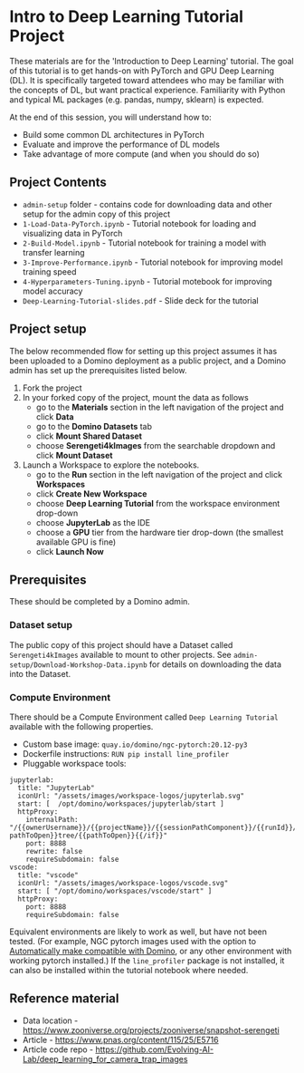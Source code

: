 # Intro to Deep Learning Tutorial Project

These materials are for the 'Introduction to Deep Learning' tutorial. 
The goal of this tutorial is to get hands-on with PyTorch and GPU Deep Learning (DL).
It is specifically targeted toward attendees who may be familiar with the concepts of DL, but want practical experience.
Familiarity with Python and typical ML packages (e.g. pandas, numpy, sklearn) is expected.

At the end of this session, you will understand how to:
* Build some common DL architectures in PyTorch
* Evaluate and improve the performance of DL models
* Take advantage of more compute (and when you should do so)


## Project Contents
* `admin-setup` folder - contains code for downloading data and other setup for the admin copy of this project
* `1-Load-Data-PyTorch.ipynb` - Tutorial notebook for loading and visualizing data in PyTorch
* `2-Build-Model.ipynb` - Tutorial notebook for training a model with transfer learning
* `3-Improve-Performance.ipynb` - Tutorial notebook for improving model training speed
* `4-Hyperparameters-Tuning.ipynb` - Tutorial motebook for improving model accuracy
* `Deep-Learning-Tutorial-slides.pdf` - Slide deck for the tutorial

## Project setup
The below recommended flow for setting up this project assumes it has been uploaded to a Domino deployment as a public project, and a Domino admin has set up the prerequisites listed below.
1. Fork the project
2. In your forked copy of the project, mount the data as follows
    * go to the **Materials** section in the left navigation of the project and click **Data**
    * go to the **Domino Datasets** tab
    * click **Mount Shared Dataset**
    * choose **Serengeti4kImages** from the searchable dropdown and click **Mount Dataset**
3. Launch a Workspace to explore the notebooks.
    * go to the **Run** section in the left navigation of the project and click **Workspaces**
    * click **Create New Workspace**
    * choose **Deep Learning Tutorial** from the workspace environment drop-down
    * choose **JupyterLab** as the IDE
    * choose a **GPU** tier from the hardware tier drop-down (the smallest available GPU is fine)
    * click **Launch Now**

## Prerequisites
These should be completed by a Domino admin.

### Dataset setup
The public copy of this project should have a Dataset called `Serengeti4kImages` available to mount to other projects.
See `admin-setup/Download-Workshop-Data.ipynb` for details on downloading the data into the Dataset.

### Compute Environment
There should be a Compute Environment called `Deep Learning Tutorial` available with the following properties.
* Custom base image: `quay.io/domino/ngc-pytorch:20.12-py3`
* Dockerfile instructions: `RUN pip install line_profiler`
* Pluggable workspace tools:

```
jupyterlab:
  title: "JupyterLab"
  iconUrl: "/assets/images/workspace-logos/jupyterlab.svg"
  start: [  /opt/domino/workspaces/jupyterlab/start ]
  httpProxy:
    internalPath: "/{{ownerUsername}}/{{projectName}}/{{sessionPathComponent}}/{{runId}}/{{#if pathToOpen}}tree/{{pathToOpen}}{{/if}}"
    port: 8888
    rewrite: false
    requireSubdomain: false
vscode:
  title: "vscode"
  iconUrl: "/assets/images/workspace-logos/vscode.svg"
  start: [ "/opt/domino/workspaces/vscode/start" ]
  httpProxy:
    port: 8888
    requireSubdomain: false
```

Equivalent environments are likely to work as well, but have not been tested.
(For example, NGC pytorch images used with the option to [Automatically make compatible with Domino](https://docs.dominodatalab.com/en/latest/user_guide/4e0c34/create-a-domino-environment-with-a-pre-built-image/), or any other environment with working pytorch installed.)
If the `line_profiler` package is not installed, it can also be installed within the tutorial notebook where needed.


## Reference material
* Data location - https://www.zooniverse.org/projects/zooniverse/snapshot-serengeti
* Article - https://www.pnas.org/content/115/25/E5716
* Article code repo - https://github.com/Evolving-AI-Lab/deep_learning_for_camera_trap_images

